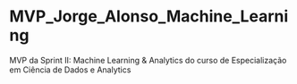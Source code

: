 # MVP_Jorge_Alonso_Machine_Learning
MVP da Sprint II: Machine Learning &amp; Analytics do curso de Especialização em Ciência de Dados e Analytics
